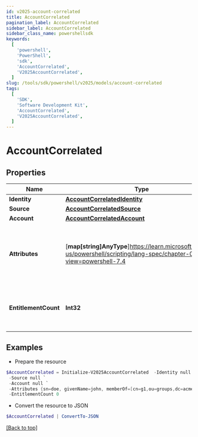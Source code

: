 ```yaml
---
id: v2025-account-correlated
title: AccountCorrelated
pagination_label: AccountCorrelated
sidebar_label: AccountCorrelated
sidebar_class_name: powershellsdk
keywords:
  [
    'powershell',
    'PowerShell',
    'sdk',
    'AccountCorrelated',
    'V2025AccountCorrelated',
  ]
slug: /tools/sdk/powershell/v2025/models/account-correlated
tags:
  [
    'SDK',
    'Software Development Kit',
    'AccountCorrelated',
    'V2025AccountCorrelated',
  ]
---
```


# AccountCorrelated

## Properties

| Name | Type | Description | Notes |
| --- | --- | --- | --- |
| **Identity** | [**AccountCorrelatedIdentity**](account-correlated-identity) |  | [required] |
| **Source** | [**AccountCorrelatedSource**](account-correlated-source) |  | [required] |
| **Account** | [**AccountCorrelatedAccount**](account-correlated-account) |  | [required] |
| **Attributes** | [**map[string]AnyType**]https://learn.microsoft.com/en-us/powershell/scripting/lang-spec/chapter-04?view=powershell-7.4 | The attributes associated with the account. Attributes are unique per source. | [required] |
| **EntitlementCount** | **Int32** | The number of entitlements associated with this account. | [optional] |

## Examples

- Prepare the resource

```powershell
$AccountCorrelated = Initialize-V2025AccountCorrelated  -Identity null `
 -Source null `
 -Account null `
 -Attributes {sn=doe, givenName=john, memberOf=[cn=g1,ou=groups,dc=acme,dc=com, cn=g2,ou=groups,dc=acme,dc=com, cn=g3,ou=groups,dc=acme,dc=com]} `
 -EntitlementCount 0
```

- Convert the resource to JSON

```powershell
$AccountCorrelated | ConvertTo-JSON
```

[[Back to top]](#)
